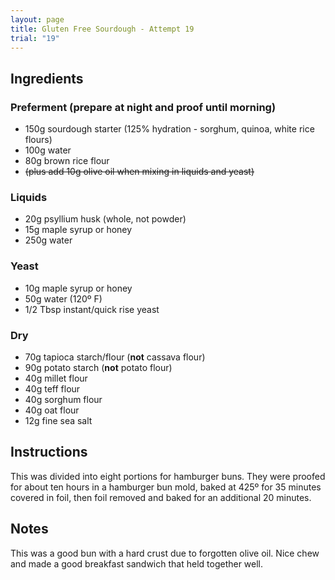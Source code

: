 ```yaml
---
layout: page
title: Gluten Free Sourdough - Attempt 19
trial: "19"
---
```


## Ingredients

### Preferment (prepare at night and proof until morning)
- 150g sourdough starter (125% hydration - sorghum, quinoa, white rice flours)
- 100g water
- 80g brown rice flour
- ~~(plus add 10g olive oil when mixing in liquids and yeast)~~

### Liquids
- 20g psyllium husk (whole, not powder)
- 15g maple syrup or honey
- 250g water

### Yeast
- 10g maple syrup or honey
- 50g water (120º F)
- 1/2 Tbsp instant/quick rise yeast

### Dry
- 70g tapioca starch/flour (**not** cassava flour)
- 90g potato starch (**not** potato flour)
- 40g millet flour
- 40g teff flour
- 40g sorghum flour
- 40g oat flour
- 12g fine sea salt

## Instructions

This was divided into eight portions for hamburger buns. They were proofed for about ten hours in a hamburger bun mold, baked at 425º for 35 minutes covered in foil, then foil removed and baked for an additional 20 minutes.

## Notes

This was a good bun with a hard crust due to forgotten olive oil. Nice chew and made a good breakfast sandwich that held together well.
